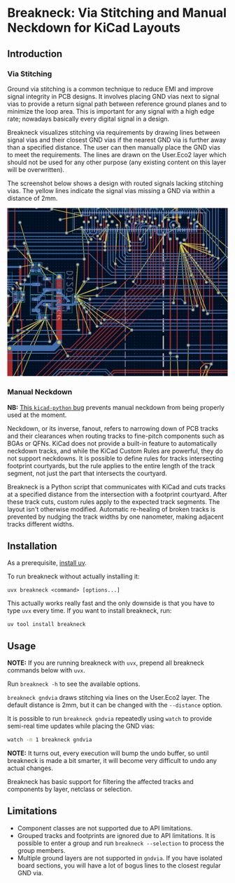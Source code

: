 # Breakneck: Via Stitching and Manual Neckdown for KiCad Layouts

## Introduction

### Via Stitching

Ground via stitching is a common technique to reduce EMI and improve signal integrity in PCB designs. It involves placing GND vias next to signal vias to provide a return signal
path between reference ground planes and to minimize the loop area. This is important
for any signal with a high edge rate; nowadays basically every digital signal in a design.

Breakneck visualizes stitching via requirements by drawing lines between signal vias and their closest GND vias if the nearest GND via is further away than a specified distance. The user can then manually place the GND vias to meet the requirements. The lines are drawn on the User.Eco2 layer which should not be used for any other purpose (any existing content on this layer will be overwritten).

The screenshot below shows a design with routed signals lacking stitching vias. The yellow lines indicate the signal vias missing a GND via within a distance of 2mm.

![Stitching Vias](https://github.com/hatlabs/breakneck/blob/main/stitching-via-screenshot.png?raw=true)

### Manual Neckdown

**NB:** [This `kicad-python` bug](https://gitlab.com/kicad/code/kicad-python/-/issues/18) prevents manual neckdown from being properly used at the moment.

Neckdown, or its inverse, fanout, refers to narrowing down of PCB tracks and their clearances when routing tracks to
fine-pitch components such as BGAs or QFNs. KiCad does not provide a built-in feature to automatically neckdown tracks,
and while the KiCad Custom Rules are powerful, they do not support neckdowns. It is possible to define rules for
tracks intersecting footprint courtyards, but the rule applies to the entire length of the track segment, not just the
part that intersects the courtyard.

Breakneck is a Python script that communicates with KiCad and cuts tracks at a specified distance from the intersection with a footprint courtyard.
After these track cuts, custom rules apply to the expected track segments. The layout isn't otherwise modified.
Automatic re-healing of broken tracks is prevented by nudging the track widths by one nanometer, making adjacent
tracks different widths.

## Installation

As a prerequisite, [install uv](https://docs.astral.sh/uv/getting-started/installation/).

To run breakneck without actually installing it:

```
uvx breakneck <command> [options...]
```

This actually works really fast and the only downside is that you have to type `uvx` every time. If you want to install breakneck, run:

```
uv tool install breakneck
```

## Usage

**NOTE:** If you are running breakneck with `uvx`, prepend all breakneck commands below with `uvx`.

Run `breakneck -h` to see the available options.

`breakneck gndvia` draws stitching via lines on the User.Eco2 layer. The default distance is 2mm, but it can be changed with the `--distance` option.

It is possible to run `breakneck gndvia` repeatedly using `watch` to provide semi-real time updates while placing the GND vias:

```bash
watch -n 1 breakneck gndvia
```

**NOTE:** It turns out, every execution will bump the undo buffer, so until breakneck is made a bit smarter, it will become very difficult to undo any actual changes.

Breakneck has basic support for filtering the affected tracks and components by layer, netclass or selection.

## Limitations

- Component classes are not supported due to API limitations.
- Grouped tracks and footprints are ignored due to API limitations. It is possible to enter a group and
  run `breakneck --selection` to process the group members.
- Multiple ground layers are not supported in `gndvia`. If you have isolated board sections, you will have a lot of bogus lines to the closest regular GND via.
